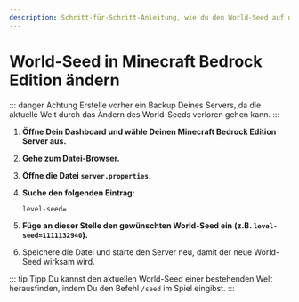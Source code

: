 ```yaml
---
description: Schritt-für-Schritt-Anleitung, wie du den World-Seed auf deinem Minecraft Bedrock Edition Server änderst.
---
```


# World-Seed in Minecraft Bedrock Edition ändern

::: danger Achtung
Erstelle vorher ein Backup Deines Servers, da die aktuelle Welt durch das Ändern des World-Seeds verloren gehen kann.
:::

1. <strong>Öffne Dein Dashboard und wähle Deinen Minecraft Bedrock Edition Server aus.</strong>

2. <strong>Gehe zum Datei-Browser.</strong>

3. <strong>Öffne die Datei ```server.properties```.</strong>

4. <strong>Suche den folgenden Eintrag:</strong>

    ```
    level-seed=
    ```

5. <strong>Füge an dieser Stelle den gewünschten World-Seed ein (z.B. ```level-seed=1111132940```).</strong>

6. Speichere die Datei und starte den Server neu, damit der neue World-Seed wirksam wird.

::: tip Tipp
Du kannst den aktuellen World-Seed einer bestehenden Welt herausfinden, indem Du den Befehl ```/seed``` im Spiel eingibst.
:::

